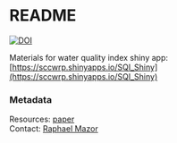 # README

[![DOI](https://zenodo.org/badge/154088415.svg)](https://zenodo.org/badge/latestdoi/154088415)

Materials for water quality index shiny app: [https://sccwrp.shinyapps.io/SQI_Shiny](https://sccwrp.shinyapps.io/SQI_Shiny)

### Metadata
Resources: <a href="https://www.sciencedirect.com/science/article/pii/S2665972719300042?via%3Dihub">paper</a><br>
Contact: <a href="https://www.sccwrp.org/about/staff/raphael-mazor/">Raphael Mazor</a><br>
